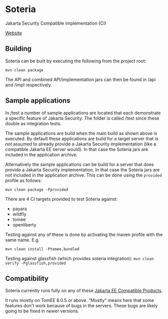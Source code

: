 # Soteria

Jakarta Security Compatible Implementation (CI)

[Website](https://eclipse-ee4j.github.io/soteria)

Building
--------

Soteria can be built by executing the following from the project root:

``mvn clean package``

The API and combined API/implementation jars can then be found in /api and /impl respectively.

Sample applications
-------------------

In /test a number of sample applications are located that each demonstrate a specific feature of Jakarta Security. The folder is called
/test since these double as integration tests.

The sample applications are build when the main build as shown above is executed. By default these applications are build for a
target server that is *not* assumed to already provide a Jakarta Security implementation (like a compatible Jakarta EE server would). In that case the Soteria jars are included in the application archive.

Alternatively the sample applications can be build for a server that does provide a Jakarta Security implementation. In that case the Soteria jars are not included in the application archive. This can be done using the ``provided`` profile as follows:

``mvn clean package -Pprovided``

There are 4 CI targets provided to test Soteria against:

* payara
* wildfly
* tomee
* openliberty

Testing against any of these is done by activating the maven profile with the same name. E.g.

``mvn clean install -Ptomee,bundled``

Testing against glassfish (which provides soteria integration):
``mvn clean verify -Pglassfish,provided``

Compatibility
-------------

Soteria currently runs fully on any of these [Jakarta EE Compatible Products](https://jakarta.ee/compatibility/).

It runs mostly on TomEE 8.0.5 or above. "Mostly" means here that some features don't work because of bugs in the servers. These bugs are likely going to be fixed in newer versions.
